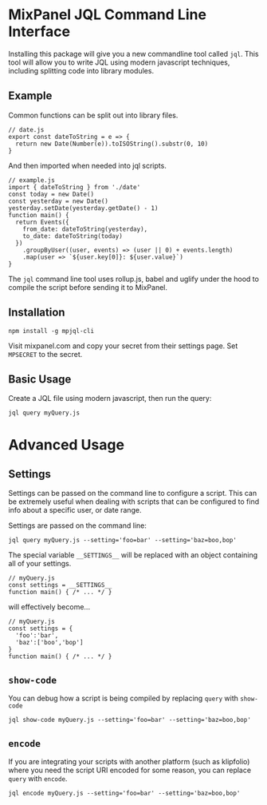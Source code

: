 # MixPanel JQL Command Line Interface

Installing this package will give you a new commandline tool called `jql`.  This
tool will allow you to write JQL using modern javascript techniques, including
splitting code into library modules.

## Example

Common functions can be split out into library files.
```
// date.js
export const dateToString = e => {
  return new Date(Number(e)).toISOString().substr(0, 10)
}
```

And then imported when needed into jql scripts.
```
// example.js
import { dateToString } from './date'
const today = new Date()
const yesterday = new Date()
yesterday.setDate(yesterday.getDate() - 1)
function main() {
  return Events({
    from_date: dateToString(yesterday),
    to_date: dateToString(today)
  })
    .groupByUser((user, events) => (user || 0) + events.length)
    .map(user => `${user.key[0]}: ${user.value}`)
}
```

The `jql` command line tool uses rollup.js, babel and uglify under the hood
to compile the script before sending it to MixPanel.

## Installation

```
npm install -g mpjql-cli
```

Visit mixpanel.com and copy your secret from their settings page. Set `MPSECRET`
to the secret.

## Basic Usage

Create a JQL file using modern javascript, then run the query:

```
jql query myQuery.js
```


# Advanced Usage

## Settings

Settings can be passed on the command line to configure a script. This can be
extremely useful when dealing with scripts that can be configured to find info
about a specific user, or date range.

Settings are passed on the command line:
```
jql query myQuery.js --setting='foo=bar' --setting='baz=boo,bop'
```

The special variable `__SETTINGS__` will be replaced with an object containing
all of your settings.
```
// myQuery.js
const settings = __SETTINGS__
function main() { /* ... */ }
```
will effectively become...
```
// myQuery.js
const settings = {
  'foo':'bar',
  'baz':['boo','bop']
}
function main() { /* ... */ }
```

## `show-code`

You can debug how a script is being compiled by replacing `query` with `show-code`

```
jql show-code myQuery.js --setting='foo=bar' --setting='baz=boo,bop'
```


## `encode`

If you are integrating your scripts with another platform (such as klipfolio)
where you need the script URI encoded for some reason, you can replace `query`
with `encode`.

```
jql encode myQuery.js --setting='foo=bar' --setting='baz=boo,bop'
```
